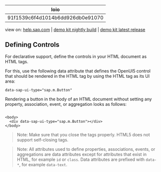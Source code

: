 | loio |
| -----|
| 91f1539c6f4d1014b6dd926db0e91070 |

<div id="loio">

view on: [help.sap.com](https://help.sap.com/viewer/DRAFT/3237636b137e43519a20ad5513c49ccb/latest/en-US/91f1539c6f4d1014b6dd926db0e91070.html) | [demo kit nightly build](https://openui5nightly.hana.ondemand.com/#/topic/91f1539c6f4d1014b6dd926db0e91070) | [demo kit latest release](https://openui5.hana.ondemand.com/#/topic/91f1539c6f4d1014b6dd926db0e91070)</div>
<!-- loio91f1539c6f4d1014b6dd926db0e91070 -->

## Defining Controls

For declarative support, define the controls in your HTML document as HTML tags.

For this, use the following data attribute that defines the OpenUI5 control that should be rendered in the HTML tag by using the HTML tag as its UI area:

```
data-sap-ui-type="sap.m.Button"
```

Rendering a button in the body of an HTML document without setting any property, association, event, or aggregation looks as follows:

```lang-html

<body>
  <div data-sap-ui-type="sap.m.Button"></div>
</body>
```

> Note:
> Make sure that you close the tags properly. HTML5 does not support self-closing tags.
> 
> 

> Note:
> All attributes used to define properties, associations, events, or aggregations are data attributes except for attributes that exist in HTML, for example `id` or `class`. Data attributes are prefixed with `data-*`, for example `data-text`.
> 
> 

